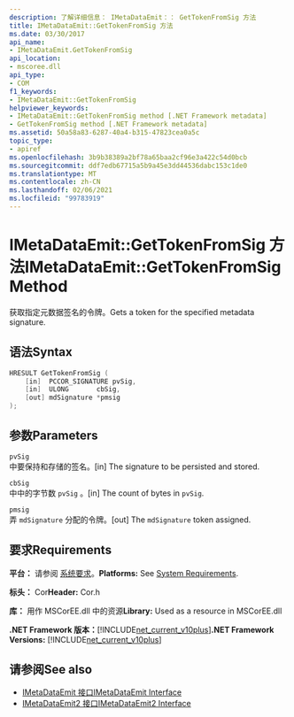 ```yaml
---
description: 了解详细信息： IMetaDataEmit：： GetTokenFromSig 方法
title: IMetaDataEmit::GetTokenFromSig 方法
ms.date: 03/30/2017
api_name:
- IMetaDataEmit.GetTokenFromSig
api_location:
- mscoree.dll
api_type:
- COM
f1_keywords:
- IMetaDataEmit::GetTokenFromSig
helpviewer_keywords:
- IMetaDataEmit::GetTokenFromSig method [.NET Framework metadata]
- GetTokenFromSig method [.NET Framework metadata]
ms.assetid: 50a58a83-6287-40a4-b315-47823cea0a5c
topic_type:
- apiref
ms.openlocfilehash: 3b9b38389a2bf78a65baa2cf96e3a422c54d0bcb
ms.sourcegitcommit: ddf7edb67715a5b9a45e3dd44536dabc153c1de0
ms.translationtype: MT
ms.contentlocale: zh-CN
ms.lasthandoff: 02/06/2021
ms.locfileid: "99783919"
---
```

# <a name="imetadataemitgettokenfromsig-method"></a><span data-ttu-id="f1ae7-103">IMetaDataEmit::GetTokenFromSig 方法</span><span class="sxs-lookup"><span data-stu-id="f1ae7-103">IMetaDataEmit::GetTokenFromSig Method</span></span>

<span data-ttu-id="f1ae7-104">获取指定元数据签名的令牌。</span><span class="sxs-lookup"><span data-stu-id="f1ae7-104">Gets a token for the specified metadata signature.</span></span>  
  
## <a name="syntax"></a><span data-ttu-id="f1ae7-105">语法</span><span class="sxs-lookup"><span data-stu-id="f1ae7-105">Syntax</span></span>  
  
```cpp  
HRESULT GetTokenFromSig (
    [in]  PCCOR_SIGNATURE pvSig,
    [in]  ULONG       cbSig,
    [out] mdSignature *pmsig
);  
```  
  
## <a name="parameters"></a><span data-ttu-id="f1ae7-106">参数</span><span class="sxs-lookup"><span data-stu-id="f1ae7-106">Parameters</span></span>  

 `pvSig`  
 <span data-ttu-id="f1ae7-107">中要保持和存储的签名。</span><span class="sxs-lookup"><span data-stu-id="f1ae7-107">[in] The signature to be persisted and stored.</span></span>  
  
 `cbSig`  
 <span data-ttu-id="f1ae7-108">中中的字节数 `pvSig` 。</span><span class="sxs-lookup"><span data-stu-id="f1ae7-108">[in] The count of bytes in `pvSig`.</span></span>  
  
 `pmsig`  
 <span data-ttu-id="f1ae7-109">弄 `mdSignature` 分配的令牌。</span><span class="sxs-lookup"><span data-stu-id="f1ae7-109">[out] The `mdSignature` token assigned.</span></span>  
  
## <a name="requirements"></a><span data-ttu-id="f1ae7-110">要求</span><span class="sxs-lookup"><span data-stu-id="f1ae7-110">Requirements</span></span>  

 <span data-ttu-id="f1ae7-111">**平台：** 请参阅 [系统要求](../../get-started/system-requirements.md)。</span><span class="sxs-lookup"><span data-stu-id="f1ae7-111">**Platforms:** See [System Requirements](../../get-started/system-requirements.md).</span></span>  
  
 <span data-ttu-id="f1ae7-112">**标头：** Cor</span><span class="sxs-lookup"><span data-stu-id="f1ae7-112">**Header:** Cor.h</span></span>  
  
 <span data-ttu-id="f1ae7-113">**库：** 用作 MSCorEE.dll 中的资源</span><span class="sxs-lookup"><span data-stu-id="f1ae7-113">**Library:** Used as a resource in MSCorEE.dll</span></span>  
  
 <span data-ttu-id="f1ae7-114">**.NET Framework 版本：**[!INCLUDE[net_current_v10plus](../../../../includes/net-current-v10plus-md.md)]</span><span class="sxs-lookup"><span data-stu-id="f1ae7-114">**.NET Framework Versions:** [!INCLUDE[net_current_v10plus](../../../../includes/net-current-v10plus-md.md)]</span></span>  
  
## <a name="see-also"></a><span data-ttu-id="f1ae7-115">请参阅</span><span class="sxs-lookup"><span data-stu-id="f1ae7-115">See also</span></span>

- [<span data-ttu-id="f1ae7-116">IMetaDataEmit 接口</span><span class="sxs-lookup"><span data-stu-id="f1ae7-116">IMetaDataEmit Interface</span></span>](imetadataemit-interface.md)
- [<span data-ttu-id="f1ae7-117">IMetaDataEmit2 接口</span><span class="sxs-lookup"><span data-stu-id="f1ae7-117">IMetaDataEmit2 Interface</span></span>](imetadataemit2-interface.md)
